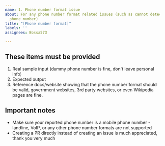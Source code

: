 ```yaml
---
name: 1. Phone number format issue
about: For any phone number format related issues (such as cannot detect a certain
  phone number)
title: "[Phone number format]"
labels: ''
assignees: Bossa573

---
```


## These items must be provided

1. Real sample input (dummy phone number is fine, don't leave personal info)
2. Expected output
3. Reference docs/website showing that the phone number format should be valid, government websites, 3rd party websites, or even Wikipedia pages are fine.

## Important notes
- Make sure your reported phone number is a mobile phone number - landline, VoIP, or any other phone number formats are not supported
- Creating a PR directly instead of creating an issue is much appreciated, thank you very much
